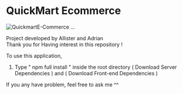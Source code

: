 # QuickMart Ecommerce

![QuickmartE-Commerce ...](https://pbs.twimg.com/media/EKiIF0WX0AAdfI2.jpg)

Project developed by Allister and Adrian  
Thank you for Having interest in this repository !

To use this application,

1. Type " npm full install " inside the root directory ( Download Server Dependencies ) and ( Download Front-end Dependencies )

If you any have problem, feel free to ask me ^^
